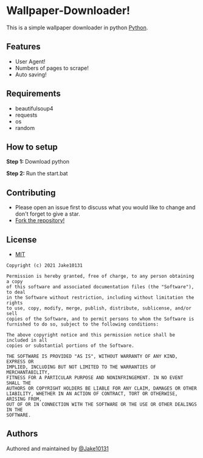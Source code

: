 # Wallpaper-Downloader!

This is a simple wallpaper downloader in python [Python](https://www.python.org/downloads/).

## Features
* User Agent!
* Numbers of pages to scrape!
* Auto saving!

## Requirements

* beautifulsoup4
* requests
* os
* random

## How to setup

**Step 1:** Download python

**Step 2:** Run the start.bat

## Contributing
* Please open an issue first to discuss what you would like to change and don't forget to give a star.
* [Fork the repository!](https://github.com/Jake10131/Wallpaper-Downloader-)

## License

- [MIT](https://choosealicense.com/licenses/mit/)

```
Copyright (c) 2021 Jake10131

Permission is hereby granted, free of charge, to any person obtaining a copy
of this software and associated documentation files (the "Software"), to deal
in the Software without restriction, including without limitation the rights
to use, copy, modify, merge, publish, distribute, sublicense, and/or sell
copies of the Software, and to permit persons to whom the Software is
furnished to do so, subject to the following conditions:

The above copyright notice and this permission notice shall be included in all
copies or substantial portions of the Software.

THE SOFTWARE IS PROVIDED "AS IS", WITHOUT WARRANTY OF ANY KIND, EXPRESS OR
IMPLIED, INCLUDING BUT NOT LIMITED TO THE WARRANTIES OF MERCHANTABILITY,
FITNESS FOR A PARTICULAR PURPOSE AND NONINFRINGEMENT. IN NO EVENT SHALL THE
AUTHORS OR COPYRIGHT HOLDERS BE LIABLE FOR ANY CLAIM, DAMAGES OR OTHER
LIABILITY, WHETHER IN AN ACTION OF CONTRACT, TORT OR OTHERWISE, ARISING FROM,
OUT OF OR IN CONNECTION WITH THE SOFTWARE OR THE USE OR OTHER DEALINGS IN THE
SOFTWARE.
```

## Authors

Authored and maintained by [@Jake10131](https://github.com/Jake10131)
